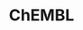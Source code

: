 ---
bigquery: https://console.cloud.google.com/bigquery?p=patents-public-data&d=ebi_chembl&page=dataset
citation: '"The ChEMBL database in 2017." Anna Gaulton, Anne Hersey, Michał Nowotka,
  A Patrícia Bento, Jon Chambers, David Mendez, Prudence Mutowo, Francis Atkinson,
  Louisa J Bellis, Elena Cibrián-Uhalte, Mark Davies, Nathan Dedman, Anneli Karlsson,
  María Paula Magariños, John P Overington, George Papadatos, Ines Smit, Andrew R
  Leach Nucleic acids Research (2017) 45 (Database Issue), D945-D954'
contributors: European Bioinformatics Institute
cost: None
description: ChEMBL Data is a manually curated database of small molecules used in
  drug discovery, including information about existing patented drugs.
documentation: 'schema: https://www.ebi.ac.uk/chembl/db_schema


  '
last_edit: 04/09/2022, 23:42:15
location: https://console.cloud.google.com/marketplace/product/google_patents_public_datasets/chembl
maintained_by: EMBL-EBI, an outstation of European Molecular Biology Laboratory
related_publications: '

  ChEMBL: towards direct deposition of bioassay data.


  Mendez D, Gaulton A, Bento AP, Chambers J, De Veij M, Félix E, Magariños MP, Mosquera
  JF, Mutowo P, Nowotka M, Gordillo-Marañón M, Hunter F, Junco L, Mugumbate G, Rodriguez-Lopez
  M, Atkinson F, Bosc N, Radoux CJ, Segura-Cabrera A, Hersey A, Leach AR.


  — Nucleic Acids Res. 2019; 47(D1):D930-D940. doi: 10.1093/nar/gky1075

  '
schema_fields:
- prod_pat_id
- stat
- published_value
- patent_id
- src_description
- db_version
- sequence
- doc_id
- confidence
- ridx
- parameter_value
- le
- site_residues
- curated_by
- action_type
- cellosaurus_id
- l4
- smarts
- ref_id
- doc_type
- direct_interaction
- cx_logd
- description
- variant_id
- uberon_id
- molregno
- component_synonym
- updated_by
- protein_class_id
- last_page
- standard_upper_value
- entity_type
- efo_id
- issue
- mw_freebase
- molecule_type
- type
- alert_id
- mc_tax_id
- ddd_admr
- drugind_id
- standard_value
- psa
- mesh_heading
- stem
- standard_inchi_key
- parent_go_id
- parenteral
- target_type
- as_id
- structure_type
- published_units
- level1
- withdrawn_flag
- product_id
- pchembl_value
- who_name
- country
- max_phase
- published_type
- level2_description
- level3
- drug_product_flag
- ingredient
- syn_type
- sei
- comp_go_id
- published_relation
- bao_id
- confidence_score
- dosed_ingredient
- entity_id
- mol_atc_id
- canonical_smiles
- updated_on
- label
- efo_term
- first_in_class
- usan_stem_id
- indication_class
- level1_description
- cl_lincs_id
- metabolite_record_id
- hrac_class_id
- cell_id
- component_id
- oral
- heavy_atoms
- warning_year
- target_mapping
- mc_target_accession
- l1
- level3_description
- mec_id
- cell_description
- synonyms
- num_alerts
- approval_date
- actsm_id
- pref_name
- withdrawn_class
- warning_class
- nda_type
- db_source
- cell_source_tax_id
- source
- job_id
- delist_flag
- disease_efficacy
- tissue_id
- ddd_comment
- priority
- active_molregno
- metref_id
- prodrug
- molecular_mechanism
- submission_date
- relationship_desc
- molfile
- targcomp_id
- name
- assay_class_id
- cell_source_organism
- bao_endpoint
- year
- start_position
- hba
- assay_strain
- drug_substance_flag
- polymer_flag
- toid
- l3
- clo_id
- cell_source_tissue
- ddd_units
- acd_most_bpka
- assay_param_id
- usan_stem
- chirality
- aidx
- class_level
- standard_text_value
- src_id
- result_flag
- met_id
- met_conversion
- cell_ontology_id
- standard_inchi
- max_phase_for_ind
- predbind_id
- standard_relation
- acd_logp
- pubmed_id
- alogp
- orig_description
- compsyn_id
- enzyme_name
- strength
- hbd
- status
- src_assay_id
- atc_code
- topical
- patent_no
- mc_organism
- bao_format
- warning_country
- dosage_form
- cpd_str_alert_id
- natural_product
- num_ro5_violations
- level5
- definition
- hba_lipinski
- creation_date
- pathway_key
- trade_name
- l5
- molecular_species
- assay_tax_id
- co_stem_id
- rtb
- ref_type
- ro3_pass
- smid
- first_page
- rgid
- parent_type
- ddd_id
- usan_substem
- log_id
- pathway_id
- black_box_warning
- site_id
- helm_notation
- ddd_value
- level2
- domain_id
- mol_irac_id
- publication_number
- acd_most_apka
- mol_frac_id
- binding_site_comment
- related_tid
- version
- relation
- journal
- who_extra
- assay_desc
- accession
- l8
- idx
- homologue
- mc_target_name
- assay_id
- assay_test_type
- normal_range_min
- species_group_flag
- active_ingredient
- withdrawn_country
- cx_most_apka
- parameter_type
- mutation
- authors
- sitecomp_id
- ref_url
- activity_count
- l6
- selectivity_comment
- usan_year
- short_name
- availability_type
- hrac_code
- normal_range_max
- domain_name
- bto_id
- domain_type
- formulation_id
- cx_logp
- usan_stem_definition
- tax_id
- standard_type
- data_validity_comment
- l2
- end_position
- last_active
- mw_monoisotopic
- aromatic_rings
- num_lipinski_ro5_violations
- tbl
- compound_key
- drug_record_id
- protein_class_desc
- src_compound_id
- prediction_method
- cx_most_bpka
- value
- therapeutic_flag
- met_comment
- mc_target_type
- tid
- mecref_id
- level4
- doi
- ad_type
- molsyn_id
- src_short_name
- protein_class_synonym
- assay_organism
- component_type
- tid_fixed
- assay_tissue
- patent_expire_date
- irac_code
- enzyme_tid
- qed_weighted
- substrate_record_id
- alert_name
- assay_cell_type
- assay_subcellular_fraction
- irac_class_id
- compound_name
- frac_class_id
- potential_duplicate
- warning_id
- curation_comment
- path
- class_type
- standard_units
- alert_set_id
- cidx
- frac_code
- previous_company
- caloha_id
- cell_name
- uo_units
- research_stem
- comments
- activity_comment
- stem_class
- organism
- res_stem_id
- parent_molregno
- qudt_units
- abstract
- source_domain_id
- downgraded
- inorganic_flag
- mesh_id
- activity_id
- assay_type
- compd_id
- applicant_full_name
- go_id
- annotation
- warning_description
- units
- full_mwt
- assay_category
- set_name
- domain_description
- acd_logd
- targrel_id
- full_molformula
- relationship
- major_class
- assay_source
- biocomp_id
- subgroup
- level4_description
- company
- ap_id
- l7
- record_id
- isoform
- std_act_id
- aspect
- route
- ass_cls_map_id
- warning_type
- volume
- first_approval
- mechanism_of_action
- comp_class_id
- withdrawn_reason
- patent_use_code
- target_desc
- mechanism_comment
- site_name
- mol_hrac_id
- protclasssyn_id
- upper_value
- relationship_type
- sequence_md5sum
- lle
- title
- warnref_id
- chebi_par_id
- oc_id
- bei
- standard_flag
- parent_id
- text_value
- hbd_lipinski
- innovator_company
- indref_id
- chembl_id
- withdrawn_year
shortname: chembl
tags:
- biotechnology
- health
- chemical
- bioinformatics
- medical
terms_of_use: CC BY-SA 3.0
title: ChEMBL
uuid: e232a192-965c-4ec9-904c-155b6dfe56c5
---